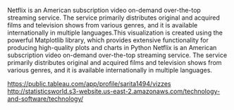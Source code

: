 Netflix is an American subscription video on-demand over-the-top streaming service. The service primarily distributes original and acquired films and television shows from various genres, and it is available internationally in multiple languages.This visualization is created using the powerful Matplotlib library, which provides extensive functionality for producing high-quality plots and charts in Python
Netflix is an American subscription video on-demand over-the-top streaming service. The service primarily distributes original and acquired films and television shows from various genres, and it is available internationally in multiple languages.  

https://public.tableau.com/app/profile/sarita1494/vizzes
http://statisticsworld.s3-website.us-east-2.amazonaws.com/technology-and-software/technology/
